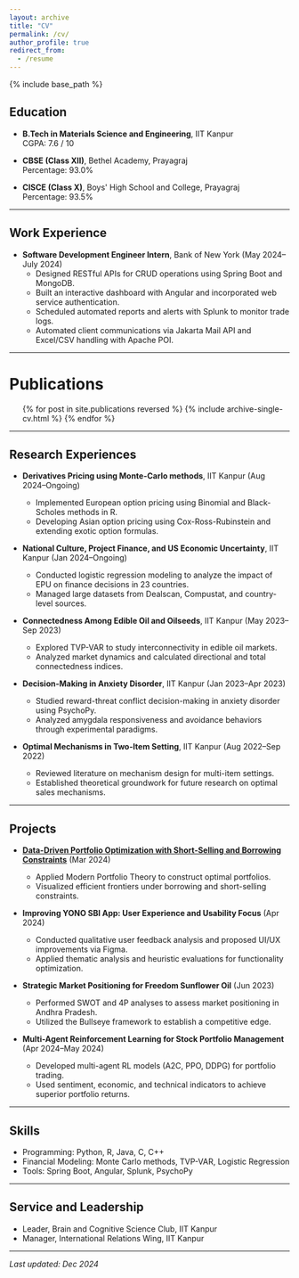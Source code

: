 ```yaml
---
layout: archive
title: "CV"
permalink: /cv/
author_profile: true
redirect_from:
  - /resume
---
```


{% include base_path %}

## Education
- **B.Tech in Materials Science and Engineering**, IIT Kanpur   
  CGPA: 7.6 / 10  

- **CBSE (Class XII)**, Bethel Academy, Prayagraj  
  Percentage: 93.0%  

- **CISCE (Class X)**, Boys' High School and College, Prayagraj  
  Percentage: 93.5%  

---

## Work Experience
- **Software Development Engineer Intern**, Bank of New York (May 2024–July 2024)  
  - Designed RESTful APIs for CRUD operations using Spring Boot and MongoDB.  
  - Built an interactive dashboard with Angular and incorporated web service authentication.  
  - Scheduled automated reports and alerts with Splunk to monitor trade logs.  
  - Automated client communications via Jakarta Mail API and Excel/CSV handling with Apache POI.  

---
Publications
======
  <ul>{% for post in site.publications reversed %}
    {% include archive-single-cv.html %}
  {% endfor %}</ul>

---

## Research Experiences
- **Derivatives Pricing using Monte-Carlo methods**, IIT Kanpur (Aug 2024–Ongoing)  
  - Implemented European option pricing using Binomial and Black-Scholes methods in R.  
  - Developing Asian option pricing using Cox-Ross-Rubinstein and extending exotic option formulas.  

- **National Culture, Project Finance, and US Economic Uncertainty**, IIT Kanpur (Jan 2024–Ongoing)  
  - Conducted logistic regression modeling to analyze the impact of EPU on finance decisions in 23 countries.  
  - Managed large datasets from Dealscan, Compustat, and country-level sources.  

- **Connectedness Among Edible Oil and Oilseeds**, IIT Kanpur (May 2023–Sep 2023)  
  - Explored TVP-VAR to study interconnectivity in edible oil markets.  
  - Analyzed market dynamics and calculated directional and total connectedness indices.  

- **Decision-Making in Anxiety Disorder**, IIT Kanpur (Jan 2023–Apr 2023)  
  - Studied reward-threat conflict decision-making in anxiety disorder using PsychoPy.  
  - Analyzed amygdala responsiveness and avoidance behaviors through experimental paradigms.  

- **Optimal Mechanisms in Two-Item Setting**, IIT Kanpur (Aug 2022–Sep 2022)  
  - Reviewed literature on mechanism design for multi-item settings.  
  - Established theoretical groundwork for future research on optimal sales mechanisms.  

---

## Projects
- **[Data-Driven Portfolio Optimization with Short-Selling and Borrowing Constraints](https://github.com/plato-12/Portfolio-optimization)** (Mar 2024)  
  - Applied Modern Portfolio Theory to construct optimal portfolios.  
  - Visualized efficient frontiers under borrowing and short-selling constraints.  

- **Improving YONO SBI App: User Experience and Usability Focus** (Apr 2024)  
  - Conducted qualitative user feedback analysis and proposed UI/UX improvements via Figma.  
  - Applied thematic analysis and heuristic evaluations for functionality optimization.  

- **Strategic Market Positioning for Freedom Sunflower Oil** (Jun 2023)  
  - Performed SWOT and 4P analyses to assess market positioning in Andhra Pradesh.  
  - Utilized the Bullseye framework to establish a competitive edge.  

- **Multi-Agent Reinforcement Learning for Stock Portfolio Management** (Apr 2024–May 2024)  
  - Developed multi-agent RL models (A2C, PPO, DDPG) for portfolio trading.  
  - Used sentiment, economic, and technical indicators to achieve superior portfolio returns.  

---

## Skills
- Programming: Python, R, Java, C, C++
- Financial Modeling: Monte Carlo methods, TVP-VAR, Logistic Regression  
- Tools: Spring Boot, Angular, Splunk, PsychoPy  

---

## Service and Leadership
- Leader, Brain and Cognitive Science Club, IIT Kanpur  
- Manager, International Relations Wing, IIT Kanpur  
 

---

_Last updated: Dec 2024_  

  

